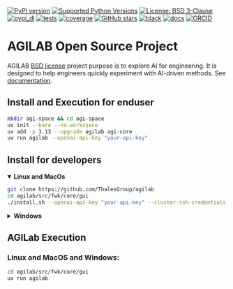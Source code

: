 [![PyPI version](https://img.shields.io/pypi/v/agilab.svg?color=informational)](https://pypi.org/project/agilab)
[![Supported Python Versions](https://img.shields.io/pypi/pyversions/agilab.svg)](https://pypi.org/project/agilab/)
[![License: BSD 3-Clause](https://img.shields.io/badge/License-BSD%203--Clause-blue.svg)](https://opensource.org/licenses/BSD-3-Clause)
[![pypi_dl](https://img.shields.io/pypi/dm/agilab)]()
[![tests](https://thalesgroup.github.io/agilab/tests.svg)](https://thalesgroup.github.io/agilab/tests.svg)
[![coverage](https://thalesgroup.github.io/agilab/coverage.svg)](https://thalesgroup.github.io/agilab/coverage.svg)
[![GitHub stars](https://img.shields.io/github/stars/ThalesGroup/agilab.svg)](https://github.com/ThalesGroup/agilab)
[![black](https://img.shields.io/badge/code%20style-black-000000.svg)]()
[![docs](https://img.shields.io/badge/docs-online-brightgreen.svg)](https://thalesgroup.github.io/agilab)
[![ORCID](https://img.shields.io/badge/ORCID-0009--0003--5375--368X-A6CE39?logo=orcid)](https://orcid.org/0009-0003-5375-368X)


# AGILAB Open Source Project

AGILAB [BSD license](https://github.com/ThalesGroup/agilab/blob/main/LICENSE) project purpose is to explore AI for engineering. It is designed to help engineers quickly experiment with AI-driven methods.
See [documentation](https://thalesgroup.github.io/agilab).

## Install and Execution for enduser

```bash
mkdir agi-space && cd agi-space
uv init --bare --no-workspace
uv add -p 3.13 --upgrade agilab agi-core
uv run agilab --openai-api-key "your-api-key"
```

## Install for developers

<details open> 
<summary>
    <strong> Linux and MacOs </strong>
</summary>

```bash
git clone https://github.com/ThalesGroup/agilab
cd agilab/src/fwk/core/gui
./install.sh --openai-api-key "your-api-key" --cluster-ssh-credentials "username:[password]"
```
</details>

<details> 
<summary>
    <strong>Windows</strong>
</summary>

```powershell
unzip agilab.zip
cd agilab/src/agi/fwk/gui
powershell.exe -ExecutionPolicy Bypass -File .\install.ps1 --openai-api-key "your-api-key"
```
</details>

## AGILab Execution

### Linux and MacOS and Windows:

```bash
cd agilab/src/fwk/core/gui
uv run agilab
```